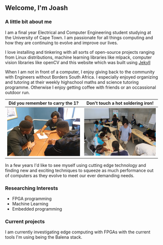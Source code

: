 ## Welcome, I'm Joash

### A little bit about me
I am a final year Electrical and Computer Engineering student studying at the University of Cape Town. I am passionate for all things computing and how they are continuing to evolve and improve our lives.

I love installing and tinkering with all sorts of open-source projects ranging from Linux distributions, machine learning libraries like mlpack, computer vision libraries like openCV and this website which was built using [Jekyll](https://jekyllrb.com/)

When I am not in front of a computer, I enjoy giving back to the community with Engineers without Borders South Africa. I especially enjoyed organizing and tutoring at their weekly highschool maths and science tutoring programme. Otherwise I enjoy getting coffee with friends or an occassional outdoor run.  

Did you remember to carry the 1? | Don't touch a hot soldering iron!
:-------------------------:|:-------------------------:
![Tutoring](assets/Tutoring.jpg) | ![SolderingPicture](assets/joash_soldering.jpg)

In a few years I'd like to see myself using cutting edge technology and finding new and exciting techniques to squeeze as much performance out of computers as they evolve to meet our ever demanding needs. 

### Researching Interests

* FPGA programming
* Machine Learning
* Embedded programming

### Current projects

I am currently investigating edge computing with FPGAs with the current tools I'm using being the Balena stack.
